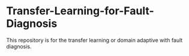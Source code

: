 # Transfer-Learning-for-Fault-Diagnosis
This repository is for the transfer learning or domain adaptive with fault diagnosis.
